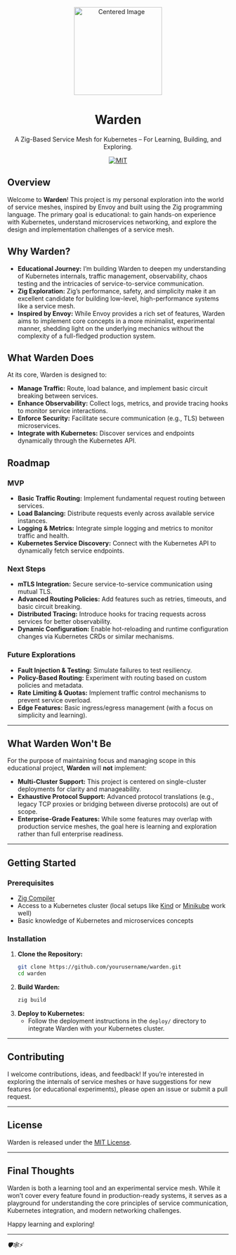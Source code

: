 <p align="center">
  
  <img  width="200" src="https://github.com/user-attachments/assets/7aaac5a9-aa22-4406-8524-0ba4816a2171" alt="Centered Image"/>
  <h1 align="center">Warden</h1>
</p>

<p align="center">
  A Zig-Based Service Mesh for Kubernetes – For Learning, Building, and Exploring.
</p>

<p align="center">

  <!-- <img src="https://github.com/flynnfc/bagginsdb/actions/workflows/build.yml/badge.svg" alt="Build badge"> -->

  <a href="https://github.com/flynnfc/BagginsDB/blob/main/LICENSE.md">
    <img src="https://img.shields.io/badge/license-MIT-blue" alt="MIT" title="MIT License" />
  </a>

</p>

## Overview

Welcome to **Warden**! This project is my personal exploration into the world of service meshes, inspired by Envoy and built using the Zig programming language. The primary goal is educational: to gain hands-on experience with Kubernetes, understand microservices networking, and explore the design and implementation challenges of a service mesh.

## Why Warden?

- **Educational Journey:** I’m building Warden to deepen my understanding of Kubernetes internals, traffic management, observability, chaos testing and the intricacies of service-to-service communication.
- **Zig Exploration:** Zig’s performance, safety, and simplicity make it an excellent candidate for building low-level, high-performance systems like a service mesh.
- **Inspired by Envoy:** While Envoy provides a rich set of features, Warden aims to implement core concepts in a more minimalist, experimental manner, shedding light on the underlying mechanics without the complexity of a full-fledged production system.

## What Warden Does

At its core, Warden is designed to:

- **Manage Traffic:** Route, load balance, and implement basic circuit breaking between services.
- **Enhance Observability:** Collect logs, metrics, and provide tracing hooks to monitor service interactions.
- **Enforce Security:** Facilitate secure communication (e.g., TLS) between microservices.
- **Integrate with Kubernetes:** Discover services and endpoints dynamically through the Kubernetes API.

## Roadmap

### **MVP**

- **Basic Traffic Routing:** Implement fundamental request routing between services.
- **Load Balancing:** Distribute requests evenly across available service instances.
- **Logging & Metrics:** Integrate simple logging and metrics to monitor traffic and health.
- **Kubernetes Service Discovery:** Connect with the Kubernetes API to dynamically fetch service endpoints.

### **Next Steps**

- **mTLS Integration:** Secure service-to-service communication using mutual TLS.
- **Advanced Routing Policies:** Add features such as retries, timeouts, and basic circuit breaking.
- **Distributed Tracing:** Introduce hooks for tracing requests across services for better observability.
- **Dynamic Configuration:** Enable hot-reloading and runtime configuration changes via Kubernetes CRDs or similar mechanisms.

### **Future Explorations**

- **Fault Injection & Testing:** Simulate failures to test resiliency.
- **Policy-Based Routing:** Experiment with routing based on custom policies and metadata.
- **Rate Limiting & Quotas:** Implement traffic control mechanisms to prevent service overload.
- **Edge Features:** Basic ingress/egress management (with a focus on simplicity and learning).

---

## What Warden Won't Be

For the purpose of maintaining focus and managing scope in this educational project, **Warden** will **not** implement:

- **Multi-Cluster Support:** This project is centered on single-cluster deployments for clarity and manageability.
- **Exhaustive Protocol Support:** Advanced protocol translations (e.g., legacy TCP proxies or bridging between diverse protocols) are out of scope.
- **Enterprise-Grade Features:** While some features may overlap with production service meshes, the goal here is learning and exploration rather than full enterprise readiness.

---

## Getting Started

### Prerequisites

- [Zig Compiler](https://ziglang.org/)
- Access to a Kubernetes cluster (local setups like [Kind](https://kind.sigs.k8s.io/) or [Minikube](https://minikube.sigs.k8s.io/) work well)
- Basic knowledge of Kubernetes and microservices concepts

### Installation

1. **Clone the Repository:**
   ```bash
   git clone https://github.com/yourusername/warden.git
   cd warden
   ```
2. **Build Warden:**
   ```bash
   zig build
   ```
3. **Deploy to Kubernetes:**
   - Follow the deployment instructions in the `deploy/` directory to integrate Warden with your Kubernetes cluster.

---

## Contributing

I welcome contributions, ideas, and feedback! If you’re interested in exploring the internals of service meshes or have suggestions for new features (or educational experiments), please open an issue or submit a pull request.

---

## License

Warden is released under the [MIT License](LICENSE).

---

## Final Thoughts

Warden is both a learning tool and an experimental service mesh. While it won’t cover every feature found in production-ready systems, it serves as a playground for understanding the core principles of service communication, Kubernetes integration, and modern networking challenges.

Happy learning and exploring!

---

_🛡️🕸️⚡_
